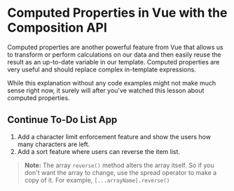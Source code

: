 # Computed Properties in Vue with the Composition API

Computed properties are another powerful feature from Vue that allows us to transform or perform calculations on our data and then easily reuse the result as an up-to-date variable in our template. Computed properties are very useful and should replace complex in-template expressions.

While this explanation without any code examples might not make much sense right now, it surely will after you've watched this lesson about computed properties.

## Continue To-Do List App

1. Add a character limit enforcement feature and show the users how many characters are left.
2. Add a sort feature where users can reverse the item list.

<div class="vue-interactive-solution" data-solution-id="todo-list" data-vue-app-script="app.js">
    <div class="solution-container"></div>
</div>

> **Note:** The array `reverse()` method alters the array itself. So if you don't want the array to change, use the spread operator to make a copy of it. For example, `[...arrayName].reverse()`
